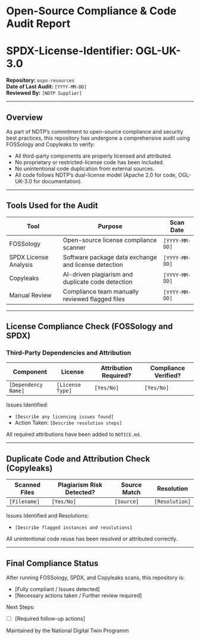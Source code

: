 # Open-Source Compliance & Code Audit Report 
# SPDX-License-Identifier: OGL-UK-3.0 

**Repository:** `ospo-resources`   
**Date of Last Audit:** `[YYYY-MM-DD]`   
**Reviewed By:** `[NDTP Supplier]`   

---

 ## Overview 
 As part of NDTP’s commitment to open-source compliance and security best practices, this repository has undergone a comprehensive audit using FOSSology and Copyleaks to verify: 

 - All third-party components are properly licensed and attributed. 
 - No proprietary or restricted-license code has been included. 
 - No unintentional code duplication from external sources. 
 - All code follows NDTP’s dual-license model (Apache 2.0 for code, OGL-UK-3.0 for documentation). 

 ---

 ## Tools Used for the Audit 

 | Tool | Purpose | Scan Date |
 |------|---------|----------|
 | FOSSology | Open-source license compliance scanner | `[YYYY-MM-DD]` |
 | SPDX License Analysis | Software package data exchange and license detection | `[YYYY-MM-DD]` |
 | Copyleaks | AI-driven plagiarism and duplicate code detection | `[YYYY-MM-DD]` |
 | Manual Review | Compliance team manually reviewed flagged files | `[YYYY-MM-DD]` |

 ---

 ## License Compliance Check (FOSSology and SPDX) 

 ### Third-Party Dependencies and Attribution 

 | Component | License | Attribution Required? | Compliance Verified? |
 |-----------|---------|----------------------|----------------------|
 | `[Dependency Name]` | `[License Type]` | `[Yes/No]` | `[Yes/No]` |

 Issues Identified: 
 - `[Describe any licensing issues found]` 
 - Action Taken: `[Describe resolution steps]` 

 All required attributions have been added to `NOTICE.md`. 

 ---

 ## Duplicate Code and Attribution Check (Copyleaks) 

 | Scanned Files | Plagiarism Risk Detected? | Source Match | Resolution |
 |--------------|-------------------------|-------------|-----------|
 | `[Filename]` | `[Yes/No]` | `[Source]` | `[Resolution]` |

 Issues Identified and Resolutions: 
 - `[Describe flagged instances and resolutions]` 

 All unintentional code reuse has been resolved or attributed correctly. 

 ---

 ## Final Compliance Status 

 After running FOSSology, SPDX, and Copyleaks scans, this repository is: 

 - [Fully compliant / Issues detected] 
 - [Necessary actions taken / Further review required] 

 Next Steps: 
 - [ ] [Required follow-up actions] 

 Maintained by the National Digital Twin Programm